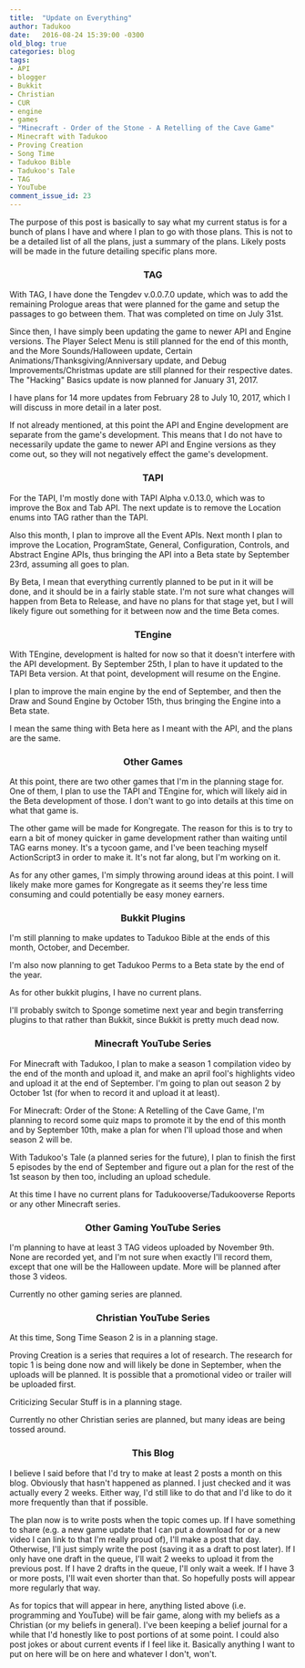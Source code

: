 ```yaml
---
title:  "Update on Everything"
author: Tadukoo
date:   2016-08-24 15:39:00 -0300
old_blog: true
categories: blog
tags: 
- API
- blogger
- Bukkit
- Christian
- CUR
- engine
- games
- "Minecraft - Order of the Stone - A Retelling of the Cave Game"
- Minecraft with Tadukoo
- Proving Creation
- Song Time
- Tadukoo Bible
- Tadukoo's Tale
- TAG
- YouTube
comment_issue_id: 23
---
```

The purpose of this post is basically to say what my current status is for a bunch of plans I have and where I plan to go with those plans. This is not to 
be a detailed list of all the plans, just a summary of the plans. Likely posts will be made in the future detailing specific plans more.

<center><h3>TAG</h3></center>
With TAG, I have done the Tengdev v.0.0.7.0 update, which was to add the remaining Prologue areas that were planned for the game and setup the passages to 
go between them. That was completed on time on July 31st.

Since then, I have simply been updating the game to newer API and Engine versions. The Player Select Menu is still planned for the end of this month, and 
the More Sounds/Halloween update, Certain Animations/Thanksgiving/Anniversary update, and Debug Improvements/Christmas update are still planned for their 
respective dates. The "Hacking" Basics update is now planned for January 31, 2017.

I have plans for 14 more updates from February 28 to July 10, 2017, which I will discuss in more detail in a later post.

If not already mentioned, at this point the API and Engine development are separate from the game's development. This means that I do not have to 
necessarily update the game to newer API and Engine versions as they come out, so they will not negatively effect the game's development.

<center><h3>TAPI</h3></center>
For the TAPI, I'm mostly done with TAPI Alpha v.0.13.0, which was to improve the Box and Tab API. The next update is to remove the Location enums into TAG 
rather than the TAPI.

Also this month, I plan to improve all the Event APIs. Next month I plan to improve the Location, ProgramState, General, Configuration, Controls, and 
Abstract Engine APIs, thus bringing the API into a Beta state by September 23rd, assuming all goes to plan.

By Beta, I mean that everything currently planned to be put in it will be done, and it should be in a fairly stable state. I'm not sure what changes will 
happen from Beta to Release, and have no plans for that stage yet, but I will likely figure out something for it between now and the time Beta comes.

<center><h3>TEngine</h3></center>
With TEngine, development is halted for now so that it doesn't interfere with the API development. By September 25th, I plan to have it updated to the TAPI 
Beta version. At that point, development will resume on the Engine.

I plan to improve the main engine by the end of September, and then the Draw and Sound Engine by October 15th, thus bringing the Engine into a Beta state.

I mean the same thing with Beta here as I meant with the API, and the plans are the same.

<center><h3>Other Games</h3></center>
At this point, there are two other games that I'm in the planning stage for. One of them, I plan to use the TAPI and TEngine for, which will likely aid in 
the Beta development of those. I don't want to go into details at this time on what that game is.

The other game will be made for Kongregate. The reason for this is to try to earn a bit of money quicker in game development rather than waiting until TAG 
earns money. It's a tycoon game, and I've been teaching myself ActionScript3 in order to make it. It's not far along, but I'm working on it.

As for any other games, I'm simply throwing around ideas at this point. I will likely make more games for Kongregate as it seems they're less time consuming 
and could potentially be easy money earners.

<center><h3>Bukkit Plugins</h3></center>
I'm still planning to make updates to Tadukoo Bible at the ends of this month, October, and December.

I'm also now planning to get Tadukoo Perms to a Beta state by the end of the year.

As for other bukkit plugins, I have no current plans.

I'll probably switch to Sponge sometime next year and begin transferring plugins to that rather than Bukkit, since Bukkit is pretty much dead now.

<center><h3>Minecraft YouTube Series</h3></center>
For Minecraft with Tadukoo, I plan to make a season 1 compilation video by the end of the month and upload it, and make an april fool's highlights video 
and upload it at the end of September. I'm going to plan out season 2 by October 1st (for when to record it and upload it at least).

For Minecraft: Order of the Stone: A Retelling of the Cave Game, I'm planning to record some quiz maps to promote it by the end of this month and by 
September 10th, make a plan for when I'll upload those and when season 2 will be.

With Tadukoo's Tale (a planned series for the future), I plan to finish the first 5 episodes by the end of September and figure out a plan for the rest of 
the 1st season by then too, including an upload schedule.

At this time I have no current plans for Tadukooverse/Tadukooverse Reports or any other Minecraft series.

<center><h3>Other Gaming YouTube Series</h3></center>
I'm planning to have at least 3 TAG videos uploaded by November 9th. None are recorded yet, and I'm not sure when exactly I'll record them, except that one 
will be the Halloween update. More will be planned after those 3 videos.

Currently no other gaming series are planned.

<center><h3>Christian YouTube Series</h3></center>
At this time, Song Time Season 2 is in a planning stage.

Proving Creation is a series that requires a lot of research. The research for topic 1 is being done now and will likely be done in September, when the 
uploads will be planned. It is possible that a promotional video or trailer will be uploaded first.

Criticizing Secular Stuff is in a planning stage.

Currently no other Christian series are planned, but many ideas are being tossed around.

<center><h3>This Blog</h3></center>
I believe I said before that I'd try to make at least 2 posts a month on this blog. Obviously that hasn't happened as planned. I just checked and it was 
actually every 2 weeks. Either way, I'd still like to do that and I'd like to do it more frequently than that if possible.

The plan now is to write posts when the topic comes up. If I have something to share (e.g. a new game update that I can put a download for or a new video I 
can link to that I'm really proud of), I'll make a post that day. Otherwise, I'll just simply write the post (saving it as a draft to post later). If I 
only have one draft in the queue, I'll wait 2 weeks to upload it from the previous post. If I have 2 drafts in the queue, I'll only wait a week. If I have 
3 or more posts, I'll wait even shorter than that. So hopefully posts will appear more regularly that way.

As for topics that will appear in here, anything listed above (i.e. programming and YouTube) will be fair game, along with my beliefs as a Christian (or my 
beliefs in general). I've been keeping a belief journal for a while that I'd honestly like to post portions of at some point. I could also post jokes or 
about current events if I feel like it. Basically anything I want to put on here will be on here and whatever I don't, won't.
